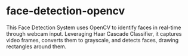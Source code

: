 # face-detection-opencv
This Face Detection System uses OpenCV to identify faces in real-time through webcam input. Leveraging Haar Cascade Classifier, it captures video frames, converts them to grayscale, and detects faces, drawing rectangles around them. 
